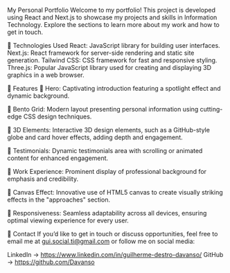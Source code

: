 My Personal Portfolio
Welcome to my portfolio! This project is developed using React and Next.js to showcase my projects and skills in Information Technology. Explore the sections to learn more about my work and how to get in touch.

🚀 Technologies Used
React: JavaScript library for building user interfaces.
Next.js: React framework for server-side rendering and static site generation.
Tailwind CSS: CSS framework for fast and responsive styling.
Three.js: Popular JavaScript library used for creating and displaying 3D graphics in a web browser. 

🔋 Features
🌟 Hero: Captivating introduction featuring a spotlight effect and dynamic background.

🌟 Bento Grid: Modern layout presenting personal information using cutting-edge CSS design techniques.

🌟 3D Elements: Interactive 3D design elements, such as a GitHub-style globe and card hover effects, adding depth and engagement.

🌟 Testimonials: Dynamic testimonials area with scrolling or animated content for enhanced engagement.

🌟 Work Experience: Prominent display of professional background for emphasis and credibility.

🌟 Canvas Effect: Innovative use of HTML5 canvas to create visually striking effects in the "approaches" section.

🌟 Responsiveness: Seamless adaptability across all devices, ensuring optimal viewing experience for every user.

💬 Contact
If you’d like to get in touch or discuss opportunities, feel free to email me at gui.social.ti@gmail.com or follow me on social media:

LinkedIn -> https://www.linkedin.com/in/guilherme-destro-davanso/
GitHub -> https://github.com/Davanso
